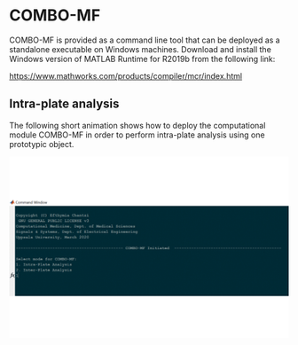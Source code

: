 
# COMBO-MF

COMBO-MF is provided as a command line tool that can be deployed as a 
standalone executable on Windows machines. Download and install the
Windows version of MATLAB Runtime for R2019b from the following link:

https://www.mathworks.com/products/compiler/mcr/index.html

## Intra-plate analysis

The following short animation shows how to deploy the computational
module COMBO-MF in order to perform intra-plate analysis using one
prototypic object.

![Demo_IntraPlate_OnePrototype](./COMBO_MF_IntraPlate_OnePrototype.gif)
